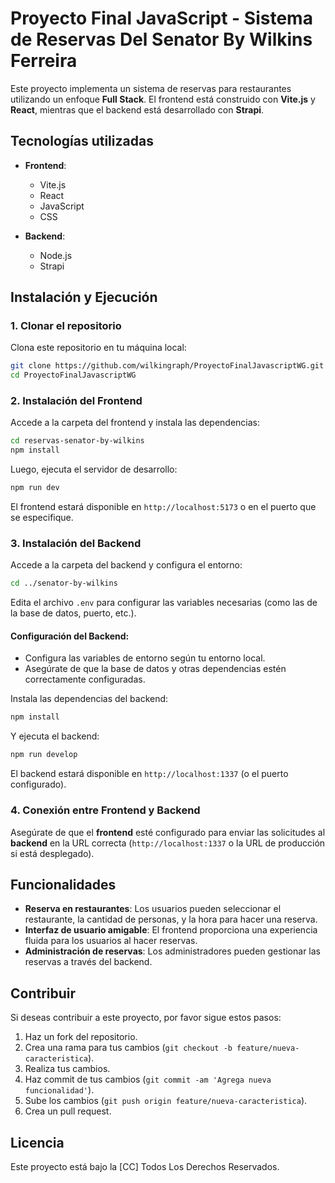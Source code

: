 
# Proyecto Final JavaScript - Sistema de Reservas Del Senator By Wilkins Ferreira

Este proyecto implementa un sistema de reservas para restaurantes utilizando un enfoque **Full Stack**. El frontend está construido con **Vite.js** y **React**, mientras que el backend está desarrollado con **Strapi**.

## Tecnologías utilizadas

- **Frontend**:
  - Vite.js
  - React
  - JavaScript
  - CSS

- **Backend**:
  - Node.js
  - Strapi

## Instalación y Ejecución

### 1. Clonar el repositorio

Clona este repositorio en tu máquina local:

```bash
git clone https://github.com/wilkingraph/ProyectoFinalJavascriptWG.git
cd ProyectoFinalJavascriptWG
```

### 2. Instalación del Frontend

Accede a la carpeta del frontend y instala las dependencias:

```bash
cd reservas-senator-by-wilkins
npm install
```

Luego, ejecuta el servidor de desarrollo:

```bash
npm run dev
```

El frontend estará disponible en `http://localhost:5173` o en el puerto que se especifique.

### 3. Instalación del Backend

Accede a la carpeta del backend y configura el entorno:

```bash
cd ../senator-by-wilkins
```

Edita el archivo `.env` para configurar las variables necesarias (como las de la base de datos, puerto, etc.).

#### Configuración del Backend:
- Configura las variables de entorno según tu entorno local.
- Asegúrate de que la base de datos y otras dependencias estén correctamente configuradas.

Instala las dependencias del backend:

```bash
npm install
```

Y ejecuta el backend:

```bash
npm run develop
```

El backend estará disponible en `http://localhost:1337` (o el puerto configurado).

### 4. Conexión entre Frontend y Backend

Asegúrate de que el **frontend** esté configurado para enviar las solicitudes al **backend** en la URL correcta (`http://localhost:1337` o la URL de producción si está desplegado).

## Funcionalidades

- **Reserva en restaurantes**: Los usuarios pueden seleccionar el restaurante, la cantidad de personas, y la hora para hacer una reserva.
- **Interfaz de usuario amigable**: El frontend proporciona una experiencia fluida para los usuarios al hacer reservas.
- **Administración de reservas**: Los administradores pueden gestionar las reservas a través del backend.

## Contribuir

Si deseas contribuir a este proyecto, por favor sigue estos pasos:

1. Haz un fork del repositorio.
2. Crea una rama para tus cambios (`git checkout -b feature/nueva-caracteristica`).
3. Realiza tus cambios.
4. Haz commit de tus cambios (`git commit -am 'Agrega nueva funcionalidad'`).
5. Sube los cambios (`git push origin feature/nueva-caracteristica`).
6. Crea un pull request.

## Licencia

Este proyecto está bajo la [CC] Todos Los Derechos Reservados.
